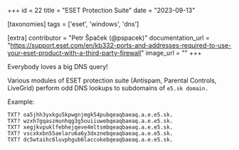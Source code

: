 +++
id = 22
title = "ESET Protection Suite"
date = "2023-09-13"

[taxonomies]
tags = ['eset', 'windows', 'dns']

[extra]
contributor = "Petr Špaček (@pspacek)"
documentation_url = "https://support.eset.com/en/kb332-ports-and-addresses-required-to-use-your-eset-product-with-a-third-party-firewall"
image_url = ""
+++
   
Everybody loves a big DNS query!

<!-- more -->

Various modules of ESET protection suite (Antispam, Parental Controls, LiveGrid) perform odd DNS lookups to subdomains of `e5.sk domain.`

Example:

```
TXT? oa5jhh3yxkgu5kpwgnjmgk54pubqeaqbaeaq.a.e.e5.sk.
TXT? wzxh7gqaszmunhqg3g5ouiiuwebqeaqbaeaq.a.e.e5.sk.
TXT? xegjkvpuklfebhejqeve4mltsmbqeaqbaeaq.a.e.e5.sk.
TXT? vscxkxbn55aelaru6a6y3dxznebqeaqbaeaq.a.e.e5.sk.
TXT? dc5wtaihc6luvphgub6laccokebqeaqbaeaq.a.e.e5.sk.
``` 
